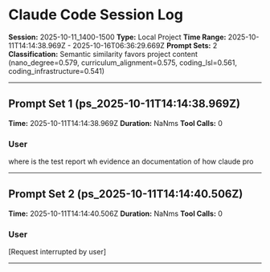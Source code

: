 # Claude Code Session Log

**Session:** 2025-10-11_1400-1500
**Type:** Local Project
**Time Range:** 2025-10-11T14:14:38.969Z - 2025-10-16T06:36:29.669Z
**Prompt Sets:** 2
**Classification:** Semantic similarity favors project content (nano_degree=0.579, curriculum_alignment=0.575, coding_lsl=0.561, coding_infrastructure=0.541)

---

<a name="ps_2025-10-11T14:14:38.969Z"></a>
## Prompt Set 1 (ps_2025-10-11T14:14:38.969Z)

**Time:** 2025-10-11T14:14:38.969Z
**Duration:** NaNms
**Tool Calls:** 0

### User

where is the test report wh evidence an documentation of how claude pro

---

<a name="ps_2025-10-11T14:14:40.506Z"></a>
## Prompt Set 2 (ps_2025-10-11T14:14:40.506Z)

**Time:** 2025-10-11T14:14:40.506Z
**Duration:** NaNms
**Tool Calls:** 0

### User

[Request interrupted by user]

---

